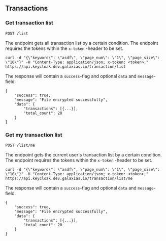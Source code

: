 ## Transactions

### Get transaction list

```
POST /list
```

The endpoint gets all transaction list by a certain condition.
The endpoint requires the tokens within the `x-token` -header to be set.

```
curl -d "{\"keyword\": \"asdf\", \"page_num\": \"1\", \"page_size\": \"10\"}" -H "Content-Type: application/json; x-token: <token>;" https://api.keycloak.dev.galaxias.io/transaction/list
```

The response will contain a `success`-flag and optional `data` and `message`-field.

```
{
    "success": true,
    "message": "File encrypted successfully",
    "data": {
        "transactions": [{...}],
        "total_count": 20
    }
}
```

### Get my transaction list

```
POST /list/me
```

The endpoint gets the current user's transaction list by a certain condition.
The endpoint requires the tokens within the `x-token` -header to be set.

```
curl -d "{\"keyword\": \"asdf\", \"page_num\": \"1\", \"page_size\": \"10\"}" -H "Content-Type: application/json; x-token: <token>;" https://api.keycloak.dev.galaxias.io/transaction/list/me
```

The response will contain a `success`-flag and optional `data` and `message`-field.

```
{
    "success": true,
    "message": "File encrypted successfully",
    "data": {
        "transactions": [{...}],
        "total_count": 20
    }
}
```
